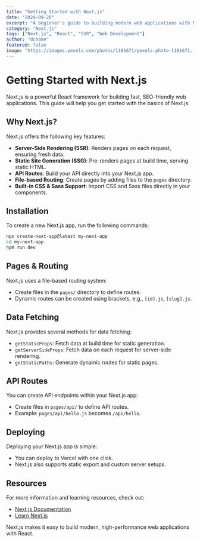 ```yaml
---
title: "Getting Started with Next.js"
date: "2024-09-20"
excerpt: "A beginner's guide to building modern web applications with Next.js."
category: "Next.js"
tags: ["Next.js", "React", "SSR", "Web Development"]
author: "dchome"
featured: false
image: "https://images.pexels.com/photos/1181671/pexels-photo-1181671.jpeg?auto=compress&cs=tinysrgb&w=1260&h=750&dpr=2"
---
```


# Getting Started with Next.js

Next.js is a powerful React framework for building fast, SEO-friendly web applications. This guide will help you get started with the basics of Next.js.

## Why Next.js?

Next.js offers the following key features:

- **Server-Side Rendering (SSR)**: Renders pages on each request, ensuring fresh data.
- **Static Site Generation (SSG)**: Pre-renders pages at build time, serving static HTML.
- **API Routes**: Build your API directly into your Next.js app.
- **File-based Routing**: Create pages by adding files to the `pages` directory.
- **Built-in CSS & Sass Support**: Import CSS and Sass files directly in your components.

## Installation

To create a new Next.js app, run the following commands:

```bash
npx create-next-app@latest my-next-app
cd my-next-app
npm run dev
```

## Pages & Routing

Next.js uses a file-based routing system:

- Create files in the `pages/` directory to define routes.
- Dynamic routes can be created using brackets, e.g., `[id].js`, `[slug].js`.

## Data Fetching

Next.js provides several methods for data fetching:

- `getStaticProps`: Fetch data at build time for static generation.
- `getServerSideProps`: Fetch data on each request for server-side rendering.
- `getStaticPaths`: Generate dynamic routes for static pages.

## API Routes

You can create API endpoints within your Next.js app:

- Create files in `pages/api/` to define API routes.
- Example: `pages/api/hello.js` becomes `/api/hello`.

## Deploying

Deploying your Next.js app is simple:

- You can deploy to Vercel with one click.
- Next.js also supports static export and custom server setups.

## Resources

For more information and learning resources, check out:

- [Next.js Documentation](https://nextjs.org/docs)
- [Learn Next.js](https://nextjs.org/learn)

Next.js makes it easy to build modern, high-performance web applications with React.

